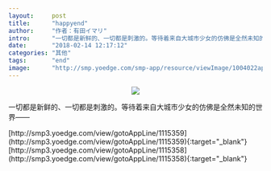 ```yaml
---
layout:     post
title:      "happyend"
author:     "作者：有田イマリ"
intro:      "一切都是新鲜的、一切都是刺激的。等待着来自大城市少女的仿佛是全然未知的世界——"
date:       "2018-02-14 12:17:12"
categories: "其他"
tags:       "end"
image:      "http://smp.yoedge.com/smp-app/resource/viewImage/1004022appline.png"
---
```

<div style="text-align: center">
<p><img src="http://smp.yoedge.com/smp-app/resource/viewImage/1004022appline.png"/></p>
</div>
<p class="post-meta">
<span>一切都是新鲜的、一切都是刺激的。等待着来自大城市少女的仿佛是全然未知的世界——</span>
</p>
[http://smp3.yoedge.com/view/gotoAppLine/1115359](http://smp3.yoedge.com/view/gotoAppLine/1115359){:target="_blank"}
[http://smp3.yoedge.com/view/gotoAppLine/1115358](http://smp3.yoedge.com/view/gotoAppLine/1115358){:target="_blank"}


